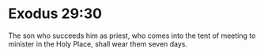 # Exodus 29:30

The son who succeeds him as priest, who comes into the tent of meeting to minister in the Holy Place, shall wear them seven days.
